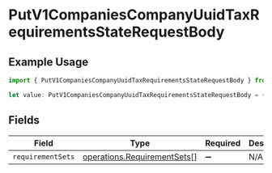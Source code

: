 # PutV1CompaniesCompanyUuidTaxRequirementsStateRequestBody

## Example Usage

```typescript
import { PutV1CompaniesCompanyUuidTaxRequirementsStateRequestBody } from "@gusto/embedded-api/models/operations";

let value: PutV1CompaniesCompanyUuidTaxRequirementsStateRequestBody = {};
```

## Fields

| Field                                                                      | Type                                                                       | Required                                                                   | Description                                                                |
| -------------------------------------------------------------------------- | -------------------------------------------------------------------------- | -------------------------------------------------------------------------- | -------------------------------------------------------------------------- |
| `requirementSets`                                                          | [operations.RequirementSets](../../models/operations/requirementsets.md)[] | :heavy_minus_sign:                                                         | N/A                                                                        |